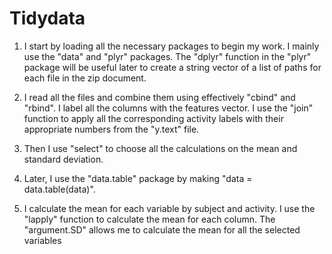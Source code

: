 # Tidydata

1. I start by loading all the necessary packages to begin my work. I mainly use the "data" and "plyr" packages. The "dplyr" function in the "plyr" package will be useful later to create a string vector of a list of paths for each file in the zip document.

2. I read all the files and combine them using effectively "cbind" and "rbind". I label all the columns with the features vector. I use the "join" function to apply all the corresponding activity labels with their appropriate numbers from the "y.text" file.

3. Then I use "select" to choose all the calculations on the mean and standard deviation.

4. Later, I use the "data.table" package by making "data = data.table(data)".

5. I calculate the mean for each variable by subject and activity. I use the "lapply" function to calculate the mean for each column. The "argument.SD" allows me to calculate the mean for all the selected variables
